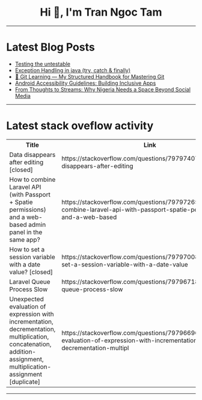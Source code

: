 <h1 align="center">Hi 👋, I'm Tran Ngoc Tam</h1>

---

# Latest Blog Posts 
<!-- BLOG-POST-LIST:START -->
- [Testing the untestable](https://dev.to/nfrankel/testing-the-untestable-49k4)
- [Exception Handling in java &lpar;try, catch &amp; finally&rpar;](https://dev.to/masteringbackend/exception-handling-in-java-try-catch-finally-1paa)
- [🧠 Git Learning — My Structured Handbook for Mastering Git](https://dev.to/kurtpetrola/git-learning-my-structured-handbook-for-mastering-git-2cp5)
- [Android Accessibility Guidelines: Building Inclusive Apps](https://dev.to/lucy1/android-accessibility-guidelines-building-inclusive-apps-12om)
- [From Thoughts to Streams: Why Nigeria Needs a Space Beyond Social Media](https://dev.to/oluwoleopeyemi/from-thoughts-to-streams-why-nigeria-needs-a-space-beyond-social-media-7pa)
<!-- BLOG-POST-LIST:END -->

---

# Latest stack oveflow activity
<table>
  <tr><th>Title</th><th>Link</th></tr>
  <!-- STACKOVERFLOW:START --><tr><td>Data disappears after editing [closed]</td><td>https://stackoverflow.com/questions/79797407/data-disappears-after-editing</td></tr><tr><td>How to combine Laravel API &lpar;with Passport + Spatie permissions&rpar; and a web-based admin panel in the same app?</td><td>https://stackoverflow.com/questions/79797265/how-to-combine-laravel-api-with-passport-spatie-permissions-and-a-web-based</td></tr><tr><td>How to set a session variable with a date value? [closed]</td><td>https://stackoverflow.com/questions/79797008/how-to-set-a-session-variable-with-a-date-value</td></tr><tr><td>Laravel Queue Process Slow</td><td>https://stackoverflow.com/questions/79796718/laravel-queue-process-slow</td></tr><tr><td>Unexpected evaluation of expression with incrementation, decrementation, multiplication, concatenation, addition-assignment, multiplication-assignment [duplicate]</td><td>https://stackoverflow.com/questions/79796696/unexpected-evaluation-of-expression-with-incrementation-decrementation-multipl</td></tr><!-- STACKOVERFLOW:END -->
</table>

---


